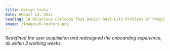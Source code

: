 ```yaml
---
title: design tools
date: AUGust 13, 2021
heading: 10 Hilarious Cartoons That Depict Real-Life Problems of Programmers
image: /Images/D-texture.png
---
```


_Redefined the user acquisition and redesigned the onboarding experience, all within 3 working weeks._
